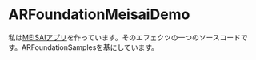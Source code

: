 # ARFoundationMeisaiDemo

私は[MEISAIアプリ](https://kitasenjudesign.com/meisai/)を作っています。そのエフェクツの一つのソースコードです。ARFoundationSamplesを基にしています。
